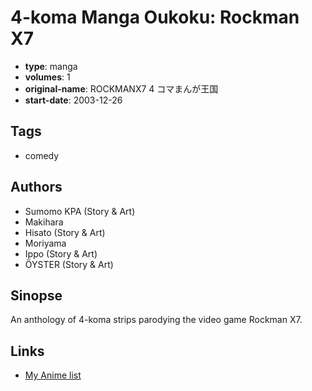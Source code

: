 # 4-koma Manga Oukoku: Rockman X7

-   **type**: manga
-   **volumes**: 1
-   **original-name**: ROCKMANX7 4 コマまんが王国
-   **start-date**: 2003-12-26

## Tags

-   comedy

## Authors

-   Sumomo KPA (Story & Art)
-   Makihara
-   Hisato (Story & Art)
-   Moriyama
-   Ippo (Story & Art)
-   ÖYSTER (Story & Art)

## Sinopse

An anthology of 4-koma strips parodying the video game Rockman X7.

## Links

-   [My Anime list](https://myanimelist.net/manga/44823/4-koma_Manga_Oukoku__Rockman_X7)
